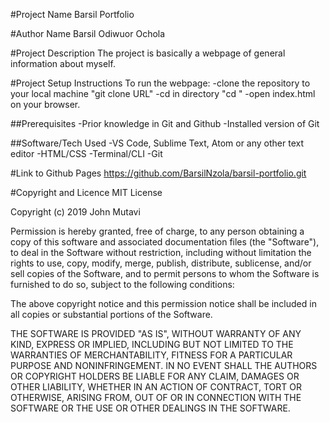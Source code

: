 #Project Name
Barsil Portfolio

#Author Name
Barsil Odiwuor Ochola

#Project Description
The project is basically a webpage of general information about myself.

#Project Setup Instructions
To run the webpage:
-clone the repository to your local machine "git clone URL"
-cd in directory "cd "
-open index.html on your browser.

##Prerequisites
-Prior knowledge in Git and Github
-Installed version of Git

##Software/Tech Used
-VS Code, Sublime Text, Atom or any other text editor
-HTML/CSS
-Terminal/CLI
-Git

#Link to Github Pages
https://github.com/BarsilNzola/barsil-portfolio.git

#Copyright and Licence
MIT License

Copyright (c) 2019 John Mutavi

Permission is hereby granted, free of charge, to any person obtaining a copy
of this software and associated documentation files (the "Software"), to deal
in the Software without restriction, including without limitation the rights
to use, copy, modify, merge, publish, distribute, sublicense, and/or sell
copies of the Software, and to permit persons to whom the Software is
furnished to do so, subject to the following conditions:

The above copyright notice and this permission notice shall be included in all
copies or substantial portions of the Software.

THE SOFTWARE IS PROVIDED "AS IS", WITHOUT WARRANTY OF ANY KIND, EXPRESS OR
IMPLIED, INCLUDING BUT NOT LIMITED TO THE WARRANTIES OF MERCHANTABILITY,
FITNESS FOR A PARTICULAR PURPOSE AND NONINFRINGEMENT. IN NO EVENT SHALL THE
AUTHORS OR COPYRIGHT HOLDERS BE LIABLE FOR ANY CLAIM, DAMAGES OR OTHER
LIABILITY, WHETHER IN AN ACTION OF CONTRACT, TORT OR OTHERWISE, ARISING FROM,
OUT OF OR IN CONNECTION WITH THE SOFTWARE OR THE USE OR OTHER DEALINGS IN THE
SOFTWARE.